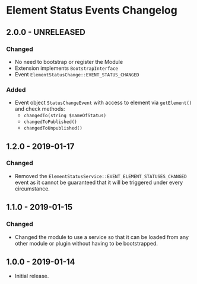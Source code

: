 # Element Status Events Changelog

## 2.0.0 - UNRELEASED
### Changed
- No need to bootstrap or register the Module
- Extension implements `BootstrapInterface`
- Event `ElementStatusChange::EVENT_STATUS_CHANGED` 

### Added
- Event object `StatusChangeEvent` with access to element via `getElement()` and check methods:
    - `changedTo(string $nameOfStatus)`
    - `changedToPublished()`
    - `changedToUnpublished()`

## 1.2.0 - 2019-01-17
### Changed
- Removed the `ElementStatusService::EVENT_ELEMENT_STATUSES_CHANGED` event as it cannot be guaranteed that it will be triggered under every circumstance. 

## 1.1.0 - 2019-01-15
### Changed
- Changed the module to use a service so that it can be loaded from any other module or plugin without having to be bootstrapped.

## 1.0.0 - 2019-01-14
- Initial release.
